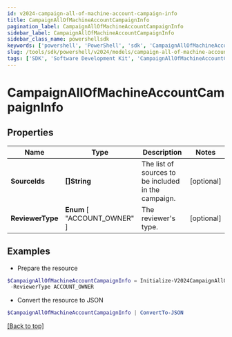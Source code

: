 ```yaml
---
id: v2024-campaign-all-of-machine-account-campaign-info
title: CampaignAllOfMachineAccountCampaignInfo
pagination_label: CampaignAllOfMachineAccountCampaignInfo
sidebar_label: CampaignAllOfMachineAccountCampaignInfo
sidebar_class_name: powershellsdk
keywords: ['powershell', 'PowerShell', 'sdk', 'CampaignAllOfMachineAccountCampaignInfo', 'V2024CampaignAllOfMachineAccountCampaignInfo'] 
slug: /tools/sdk/powershell/v2024/models/campaign-all-of-machine-account-campaign-info
tags: ['SDK', 'Software Development Kit', 'CampaignAllOfMachineAccountCampaignInfo', 'V2024CampaignAllOfMachineAccountCampaignInfo']
---
```



# CampaignAllOfMachineAccountCampaignInfo

## Properties

Name | Type | Description | Notes
------------ | ------------- | ------------- | -------------
**SourceIds** | **[]String** | The list of sources to be included in the campaign. | [optional] 
**ReviewerType** |  **Enum** [  "ACCOUNT_OWNER" ] | The reviewer's type. | [optional] 

## Examples

- Prepare the resource
```powershell
$CampaignAllOfMachineAccountCampaignInfo = Initialize-V2024CampaignAllOfMachineAccountCampaignInfo  -SourceIds [0fbe863c063c4c88a35fd7f17e8a3df5] `
 -ReviewerType ACCOUNT_OWNER
```

- Convert the resource to JSON
```powershell
$CampaignAllOfMachineAccountCampaignInfo | ConvertTo-JSON
```


[[Back to top]](#) 

